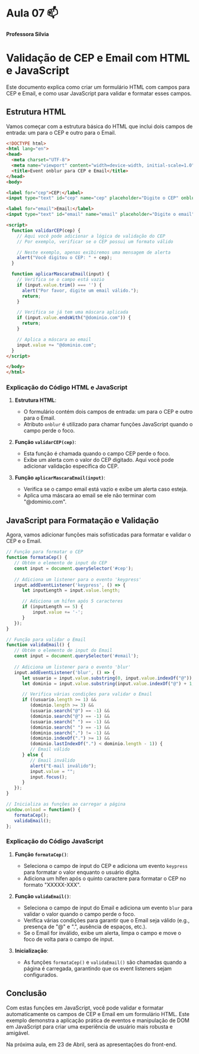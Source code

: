 # Aula 07 📫
#### Professora Silvia

# Validação de CEP e Email com HTML e JavaScript

Este documento explica como criar um formulário HTML com campos para CEP e Email, e como usar JavaScript para validar e formatar esses campos. 

## Estrutura HTML

Vamos começar com a estrutura básica do HTML que inclui dois campos de entrada: um para o CEP e outro para o Email.

```html
<!DOCTYPE html>
<html lang="en">
<head>
  <meta charset="UTF-8">
  <meta name="viewport" content="width=device-width, initial-scale=1.0">
  <title>Event onblur para CEP e Email</title>
</head>
<body>

<label for="cep">CEP:</label>
<input type="text" id="cep" name="cep" placeholder="Digite o CEP" onblur="validarCEP(this.value)">

<label for="email">Email:</label>
<input type="text" id="email" name="email" placeholder="Digite o email" onblur="aplicarMascaraEmail(this)">

<script>
  function validarCEP(cep) {
    // Aqui você pode adicionar a lógica de validação do CEP
    // Por exemplo, verificar se o CEP possui um formato válido

    // Neste exemplo, apenas exibiremos uma mensagem de alerta
    alert("Você digitou o CEP: " + cep);
  }

  function aplicarMascaraEmail(input) {
    // Verifica se o campo está vazio
    if (input.value.trim() === '') {
      alert("Por favor, digite um email válido.");
      return;
    }

    // Verifica se já tem uma máscara aplicada
    if (input.value.endsWith("@dominio.com")) {
      return;
    }

    // Aplica a máscara ao email
    input.value += "@dominio.com";
  }
</script>

</body>
</html>
```

### Explicação do Código HTML e JavaScript

1. **Estrutura HTML**:
   - O formulário contém dois campos de entrada: um para o CEP e outro para o Email.
   - Atributo `onblur` é utilizado para chamar funções JavaScript quando o campo perde o foco.

2. **Função `validarCEP(cep)`**:
   - Esta função é chamada quando o campo CEP perde o foco.
   - Exibe um alerta com o valor do CEP digitado. Aqui você pode adicionar validação específica do CEP.

3. **Função `aplicarMascaraEmail(input)`**:
   - Verifica se o campo email está vazio e exibe um alerta caso esteja.
   - Aplica uma máscara ao email se ele não terminar com "@dominio.com".

## JavaScript para Formatação e Validação

Agora, vamos adicionar funções mais sofisticadas para formatar e validar o CEP e o Email.

```javascript
// Função para formatar o CEP
function formataCep() {
   // Obtém o elemento de input do CEP
   const input = document.querySelector('#cep');
   
   // Adiciona um listener para o evento 'keypress'
   input.addEventListener('keypress', () => {
      let inputLength = input.value.length;

      // Adiciona um hífen após 5 caracteres
      if (inputLength == 5) {
          input.value += '-';
      }
   });
}

// Função para validar o Email
function validaEmail() {
   // Obtém o elemento de input do Email
   const input = document.querySelector('#email');
   
   // Adiciona um listener para o evento 'blur'
   input.addEventListener('blur', () => {
      let usuario = input.value.substring(0, input.value.indexOf("@"));
      let dominio = input.value.substring(input.value.indexOf("@") + 1, input.value.length);

      // Verifica várias condições para validar o Email
      if ((usuario.length >= 1) &&
         (dominio.length >= 3) &&
         (usuario.search("@") == -1) &&
         (dominio.search("@") == -1) &&
         (usuario.search(" ") == -1) &&
         (dominio.search(" ") == -1) &&
         (dominio.search(".") != -1) &&
         (dominio.indexOf(".") >= 1) &&
         (dominio.lastIndexOf(".") < dominio.length - 1)) {
         // Email válido
      } else {
         // Email inválido
         alert("E-mail inválido");
         input.value = "";
         input.focus();
      }
   });
}

// Inicializa as funções ao carregar a página
window.onload = function() {
   formataCep();
   validaEmail();
};
```

### Explicação do Código JavaScript

1. **Função `formataCep()`**:
   - Seleciona o campo de input do CEP e adiciona um evento `keypress` para formatar o valor enquanto o usuário digita.
   - Adiciona um hífen após o quinto caractere para formatar o CEP no formato "XXXXX-XXX".

2. **Função `validaEmail()`**:
   - Seleciona o campo de input do Email e adiciona um evento `blur` para validar o valor quando o campo perde o foco.
   - Verifica várias condições para garantir que o Email seja válido (e.g., presença de "@" e ".", ausência de espaços, etc.).
   - Se o Email for inválido, exibe um alerta, limpa o campo e move o foco de volta para o campo de input.

3. **Inicialização**:
   - As funções `formataCep()` e `validaEmail()` são chamadas quando a página é carregada, garantindo que os event listeners sejam configurados.

## Conclusão

Com estas funções em JavaScript, você pode validar e formatar automaticamente os campos de CEP e Email em um formulário HTML. Este exemplo demonstra a aplicação prática de eventos e manipulação de DOM em JavaScript para criar uma experiência de usuário mais robusta e amigável.  

Na próxima aula, em 23 de Abril, será as apresentações do front-end.
